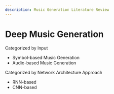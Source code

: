 ```yaml
---
description: Music Generation Literature Review
---
```


# Deep Music Generation

Categorized by Input

* Symbol-based Music Generation
* Audio-based Music Generation

Categorized by Network Architecture Approach

* RNN-based 
* CNN-based





